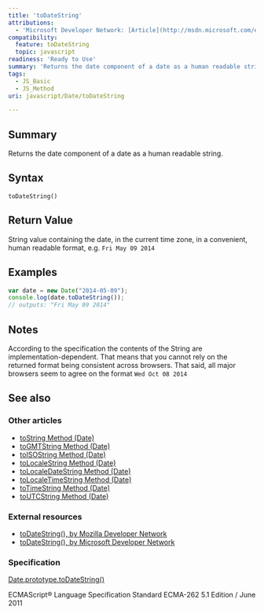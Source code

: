 ```yaml
---
title: 'toDateString'
attributions:
  - 'Microsoft Developer Network: [Article](http://msdn.microsoft.com/en-us/library/ie/3k6ahb3a(v=vs.94).aspx)'
compatibility:
  feature: toDateString
  topic: javascript
readiness: 'Ready to Use'
summary: 'Returns the date component of a date as a human readable string.'
tags:
  - JS_Basic
  - JS_Method
uri: javascript/Date/toDateString

---
```

## Summary

Returns the date component of a date as a human readable string.

## Syntax

    toDateString()

## Return Value

String value containing the date, in the current time zone, in a convenient, human readable format, e.g. `Fri May 09 2014`

## Examples

``` js
var date = new Date("2014-05-09");
console.log(date.toDateString());
// outputs: "Fri May 09 2014"
```

## Notes

According to the specification the contents of the String are implementation-dependent. That means that you cannot rely on the returned format being consistent across browsers. That said, all major browsers seem to agree on the format `Wed Oct 08 2014`

## See also

### Other articles

-   [toString Method (Date)](/javascript/Date/toString)
-   [toGMTString Method (Date)](/javascript/Date/toGMTString)
-   [toISOString Method (Date)](/javascript/Date/toISOString)
-   [toLocaleString Method (Date)](/javascript/Date/toLocaleString)
-   [toLocaleDateString Method (Date)](/javascript/Date/toLocaleDateString)
-   [toLocaleTimeString Method (Date)](/javascript/Date/toLocaleTimeString)
-   [toTimeString Method (Date)](/javascript/Date/toTimeString)
-   [toUTCString Method (Date)](/javascript/Date/toUTCString)

### External resources

-   [toDateString(), by Mozilla Developer Network](https://developer.mozilla.org/en-US/docs/Web/JavaScript/Reference/Global_Objects/Date/toDateString)
-   [toDateString(), by Microsoft Developer Network](http://msdn.microsoft.com/en-us/library/ie/3k6ahb3a%28v=vs.94%29.aspx)

### Specification

[Date.prototype.toDateString()](http://www.ecma-international.org/ecma-262/5.1/#sec-15.9.5.3)

ECMAScript® Language Specification Standard ECMA-262 5.1 Edition / June 2011

